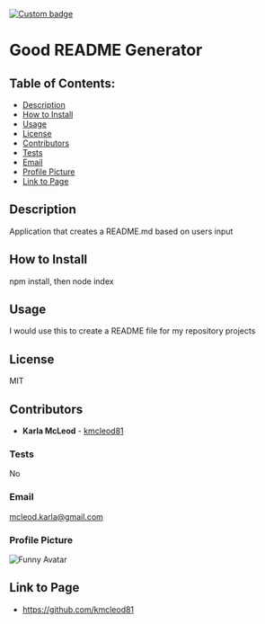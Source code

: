 
[![Custom badge](https://img.shields.io/badge/made-U+1F604-red.svg)](https://shields.io/)

# Good README Generator

## Table of Contents:
* [Description](#Description)
* [How to Install](#How-to-Install)
* [Usage](#Usage)
* [License](#License)
* [Contributors](#Contributors)
* [Tests](#Tests)
* [Email](#Email)
* [Profile Picture](#Profile-Picture)
* [Link to Page](#Link-to-Page)


## Description
Application that creates a README.md based on users input

## How to Install
npm install, then node index

## Usage
I would use this to create a README file for my repository projects

## License
MIT

## Contributors
* **Karla McLeod** - [kmcleod81](https://github.com/kmcleod81)

### Tests
No

### Email
mcleod.karla@gmail.com

### Profile Picture
![Funny Avatar](https://avatars2.githubusercontent.com/u/7970947?v=3&s=300)

## Link to Page
* https://github.com/kmcleod81

